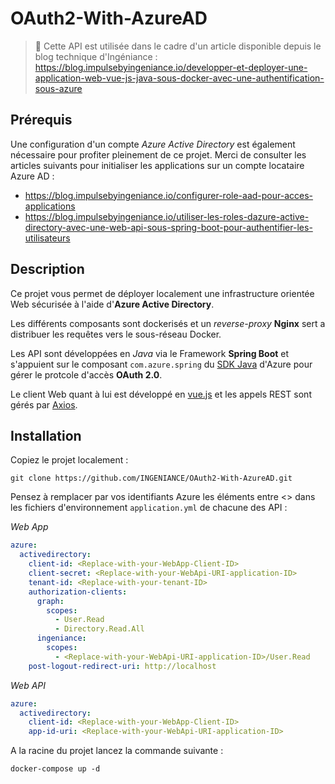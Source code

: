 # OAuth2-With-AzureAD

> 📃 Cette API est utilisée dans le cadre d'un article disponible depuis le blog technique d'Ingéniance :
> https://blog.impulsebyingeniance.io/developper-et-deployer-une-application-web-vue-js-java-sous-docker-avec-une-authentification-sous-azure
## Prérequis

Une configuration d'un compte *Azure Active Directory* est également nécessaire pour profiter pleinement de ce projet. Merci de consulter les articles suivants pour initialiser les applications sur un compte locataire Azure AD :
* https://blog.impulsebyingeniance.io/configurer-role-aad-pour-acces-applications
* https://blog.impulsebyingeniance.io/utiliser-les-roles-dazure-active-directory-avec-une-web-api-sous-spring-boot-pour-authentifier-les-utilisateurs

## Description

Ce projet vous permet de déployer localement une infrastructure orientée Web sécurisée à l'aide d'**Azure Active Directory**.

Les différents composants sont dockerisés et un *reverse-proxy* **Nginx** sert a distribuer les requêtes vers le sous-réseau Docker.

Les API sont développées en *Java* via le Framework **Spring Boot** et s'appuient sur le composant `com.azure.spring` du [SDK Java](https://github.com/Azure/azure-sdk-for-java) d'Azure pour gérer le protcole d'accès **OAuth 2.0**.

Le client Web quant à lui est développé en [vue.js](https://vuejs.org/) et les appels REST sont gérés par [Axios](https://github.com/axios/axios).

## Installation

Copiez le projet localement :
```shell
git clone https://github.com/INGENIANCE/OAuth2-With-AzureAD.git
```
Pensez à remplacer par vos identifiants Azure les éléments entre <> dans les fichiers d'environnement `application.yml` de chacune des API :

*Web App*
```yaml
azure:
  activedirectory:
    client-id: <Replace-with-your-WebApp-Client-ID>
    client-secret: <Replace-with-your-WebApi-URI-application-ID>
    tenant-id: <Replace-with-your-tenant-ID>
    authorization-clients:
      graph:
        scopes:
          - User.Read
          - Directory.Read.All
      ingeniance:
        scopes:
          - <Replace-with-your-WebApi-URI-application-ID>/User.Read
    post-logout-redirect-uri: http://localhost
```
*Web API*
```yaml
azure:
  activedirectory:
    client-id: <Replace-with-your-WebApp-Client-ID>
    app-id-uri: <Replace-with-your-WebApi-URI-application-ID>
```
A la racine du projet lancez la commande suivante :
```shell
docker-compose up -d
```
